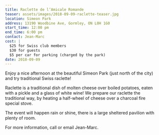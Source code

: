 ```yaml
---
title: Raclette de l’Amicale Romande
teaser: assets/images/2018-09-09-raclette-teaser.jpg
location: Simeon Park
address: 13190 Woodbine Ave, Gormley, ON L0H 1G0
start_time: 12:00 pm
end_time: 6:00 pm
contact: Jean-Marc
cost: |
  $25 for Swiss club members
  $30 for guests
  $5 per car for parking (charged by the park)
date: 2018-09-09
---
```


Enjoy a nice afternoon at the beautiful Simeon Park (just north of the city)
and try traditional Swiss raclette!

Raclette is a traditional dish of molten cheese over boiled potatoes, eaten
with a pickle and a glass of white wine! We prepare our raclette the
traditional way, by heating a half-wheel of cheese over a charcoal fire special
stove.

The event will happen rain or shine, there is a large sheltered pavilion with
plenty of room.

For more information, call  or email Jean-Marc.

